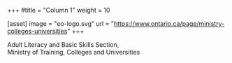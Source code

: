 +++
#title = "Column 1"
weight = 10

[asset]
  image = "eo-logo.svg"
  url = "https://www.ontario.ca/page/ministry-colleges-universities"
+++

Adult Literacy and Basic Skills Section,  
Ministry of Training, Colleges and Universities
